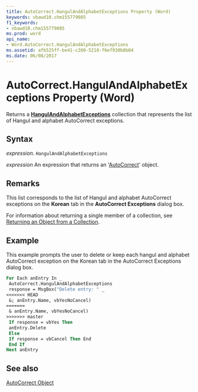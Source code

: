 ```yaml
---
title: AutoCorrect.HangulAndAlphabetExceptions Property (Word)
keywords: vbawd10.chm155779085
f1_keywords:
- vbawd10.chm155779085
ms.prod: word
api_name:
- Word.AutoCorrect.HangulAndAlphabetExceptions
ms.assetid: afb525ff-be41-c260-5210-f6ef930b8b04
ms.date: 06/08/2017
---
```



# AutoCorrect.HangulAndAlphabetExceptions Property (Word)

Returns a  **[HangulAndAlphabetExceptions](Word.hangulandalphabetexceptions.md)** collection that represents the list of Hangul and alphabet AutoCorrect exceptions.


## Syntax

 _expression_. `HangulAndAlphabetExceptions`

 _expression_ An expression that returns an '[AutoCorrect](Word.AutoCorrect.md)' object.


## Remarks

This list corresponds to the list of Hangul and alphabet AutoCorrect exceptions on the  **Korean** tab in the **AutoCorrect Exceptions** dialog box.

For information about returning a single member of a collection, see [Returning an Object from a Collection](../word/Concepts/Miscellaneous/returning-an-object-from-a-collection-word.md).


## Example

This example prompts the user to delete or keep each hangul and alphabet AutoCorrect exception on the Korean tab in the AutoCorrect Exceptions dialog box.


```vb
For Each anEntry In _ 
 AutoCorrect.HangulAndAlphabetExceptions 
 response = MsgBox("Delete entry: " _ 
<<<<<<< HEAD
 &; anEntry.Name, vbYesNoCancel) 
=======
 & anEntry.Name, vbYesNoCancel) 
>>>>>>> master
 If response = vbYes Then 
 anEntry.Delete 
 Else 
 If response = vbCancel Then End 
 End If 
Next anEntry
```


## See also


[AutoCorrect Object](Word.AutoCorrect.md)


